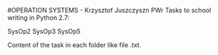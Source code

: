 #OPERATION SYSTEMS - Krzysztof Juszczyszn PWr
Tasks to school writing in Python 2.7:

SysOp2
SysOp3
SysOp5

Content of the task in each folder like file .txt.

